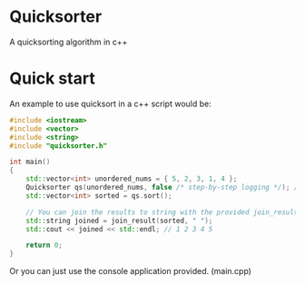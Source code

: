 # Quicksorter
A quicksorting algorithm in c++

# Quick start
An example to use quicksort in a c++ script would be:
```c++
#include <iostream>
#include <vector>
#include <string>
#include "quicksorter.h"

int main()
{
	std::vector<int> unordered_nums = { 5, 2, 3, 1, 4 };
	Quicksorter qs(unordered_nums, false /* step-by-step logging */); /* Only accepts vector<int> (for now) */
	std::vector<int> sorted = qs.sort();

	// You can join the results to string with the provided join_result(std::vector<int> vec, std::string seperator) function
	std::string joined = join_result(sorted, " ");
	std::cout << joined << std::endl; // 1 2 3 4 5

	return 0;
}
```
Or you can just use the console application provided. (main.cpp)
